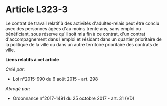 # Article L323-3

Le contrat de travail relatif à des activités d'adultes-relais peut être conclu avec des personnes âgées d'au moins trente
ans, sans emploi ou bénéficiant, sous réserve qu'il soit mis fin à ce contrat, d'un contrat d'accompagnement dans l'emploi et
résidant dans un quartier prioritaire de la politique de la ville ou dans un autre territoire prioritaire des contrats de
ville.

**Liens relatifs à cet article**

_Créé par_:

  - Loi n°2015-990 du 6 août 2015 - art. 298

_Abrogé par_:

  - Ordonnance n°2017-1491 du 25 octobre 2017 - art. 31 (VD)
